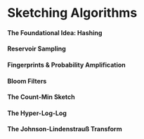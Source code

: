 # Sketching Algorithms
#### The Foundational Idea: Hashing
#### Reservoir Sampling
#### Fingerprints & Probability Amplification
#### Bloom Filters
#### The Count-Min Sketch
#### The Hyper-Log-Log
#### The Johnson-Lindenstrauß Transform